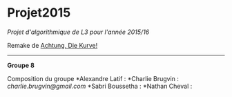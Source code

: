 Projet2015
=======
*Projet d'algorithmique de L3 pour l'année 2015/16*

Remake de [Achtung, Die Kurve!](https://en.wikipedia.org/wiki/Achtung,_die_Kurve!)

-----------------------------------------------------------------------

**Groupe 8**

Composition du groupe
*Alexandre Latif : 
*Charlie Brugvin : _charlie.brugvin@gmail.com_
*Sabri Boussetha :
*Nathan Cheval :
